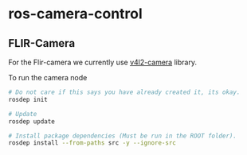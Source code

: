 # ros-camera-control

## FLIR-Camera
For the Flir-camera we currently use [v4l2-camera](https://gitlab.com/boldhearts/ros2_v4l2_camera) library.

To run the camera node
```bash
# Do not care if this says you have already created it, its okay.
rosdep init

# Update 
rosdep update

# Install package dependencies (Must be run in the ROOT folder).
rosdep install --from-paths src -y --ignore-src
```
